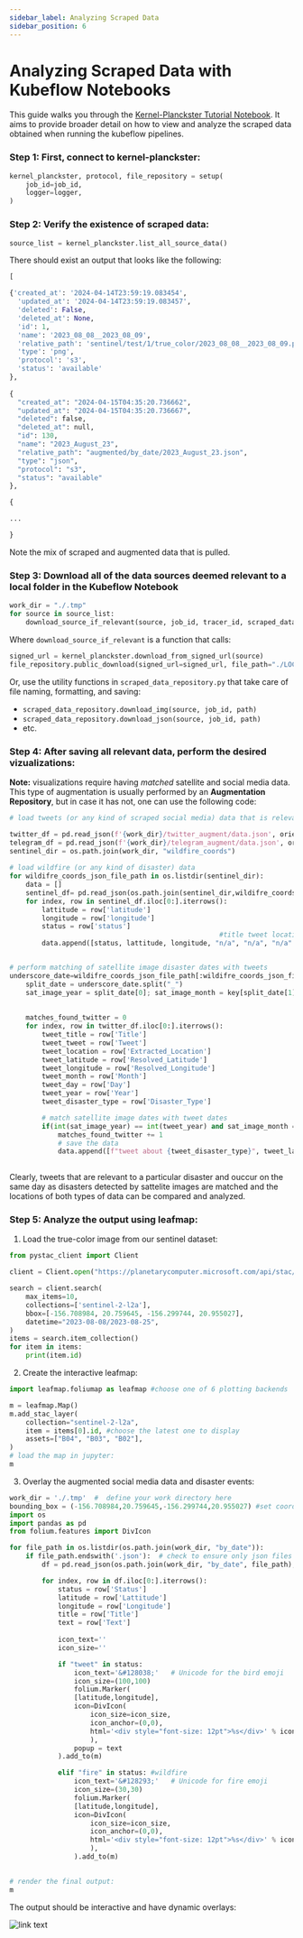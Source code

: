 ```yaml
---
sidebar_label: Analyzing Scraped Data
sidebar_position: 6
---
```


# Analyzing Scraped Data with Kubeflow Notebooks

This guide walks you through the [Kernel-Planckster Tutorial Notebook](https://kubeflow.devmaany.com/notebook/planckster-example/example-kernel-planckster/?folder=/home/jovyan/kernel-planckster-demo). It aims to provide broader detail on how to view and analyze the scraped data obtained when running the kubeflow pipelines. 

### Step 1: First, connect to kernel-planckster:

```python
kernel_planckster, protocol, file_repository = setup(
    job_id=job_id,
    logger=logger,
)
```

### Step 2: Verify the existence of scraped data:

```python
source_list = kernel_planckster.list_all_source_data()
```

There should exist an output that looks like the following:

```python
[

{'created_at': '2024-04-14T23:59:19.083454',
  'updated_at': '2024-04-14T23:59:19.083457',
  'deleted': False,
  'deleted_at': None,
  'id': 1,
  'name': '2023_08_08__2023_08_09',
  'relative_path': 'sentinel/test/1/true_color/2023_08_08__2023_08_09.png',
  'type': 'png',
  'protocol': 's3',
  'status': 'available'
},
  
{
  "created_at": "2024-04-15T04:35:20.736662",
  "updated_at": "2024-04-15T04:35:20.736667",
  "deleted": false,
  "deleted_at": null,
  "id": 130,
  "name": "2023_August_23",
  "relative_path": "augmented/by_date/2023_August_23.json",
  "type": "json",
  "protocol": "s3",
  "status": "available"
},

{

...

}

```
Note the mix of scraped and augmented data that is pulled.


### Step 3: Download all of the data sources deemed relevant to a local folder in the Kubeflow Notebook

```python
work_dir = "./.tmp"
for source in source_list:
    download_source_if_relevant(source, job_id, tracer_id, scraped_data_repository, work_dir)

```

Where ```download_source_if_relevant``` is a function that calls:

```python
signed_url = kernel_planckster.download_from_signed_url(source) 
file_repository.public_download(signed_url=signed_url, file_path="./LOCAL_DIRECTORY/some_file_name.format")

```

Or, use the utility functions in ```scraped_data_repository.py``` that take care of file naming, formatting, and saving:

* ```scraped_data_repository.download_img(source, job_id, path)```
* ```scraped_data_repository.download_json(source, job_id, path)```
* etc.


### Step 4: After saving all relevant data, perform the desired vizualizations:

**Note:** visualizations require having *matched* satellite and social media data. This type of augmentation is usually performed by an **Augmentation Repository**, but in case it has not, one can use the following code:

```python
# load tweets (or any kind of scraped social media) data that is relevant to the particular usecase (wildfires/disaster)

twitter_df = pd.read_json(f'{work_dir}/twitter_augment/data.json', orient="index")
telegram_df = pd.read_json(f'{work_dir}/telegram_augment/data.json', orient="index")
sentinel_dir = os.path.join(work_dir, "wildfire_coords")
    
# load wildfire (or any kind of disaster) data
for wildifre_coords_json_file_path in os.listdir(sentinel_dir):
    data = []
    sentinel_df= pd.read_json(os.path.join(sentinel_dir,wildifre_coords_json_file_path), orient="index")
    for index, row in sentinel_df.iloc[0:].iterrows():
        lattitude = row['latitude']
        longitude = row['longitude']
        status = row['status']
                                                    #title tweet location
        data.append([status, lattitude, longitude, "n/a", "n/a", "n/a" ])


# perform matching of satellite image disaster dates with tweets
underscore_date=wildifre_coords_json_file_path[:wildifre_coords_json_file_path.index("__")]
    split_date = underscore_date.split("_")
    sat_image_year = split_date[0]; sat_image_month = key[split_date[1]]; sat_image_day = split_date[2]
    
    
    matches_found_twitter = 0
    for index, row in twitter_df.iloc[0:].iterrows():
        tweet_title = row['Title']
        tweet_tweet = row['Tweet']
        tweet_location = row['Extracted_Location']
        tweet_latitude = row['Resolved_Latitude']
        tweet_longitude = row['Resolved_Longitude']
        tweet_month = row['Month']
        tweet_day = row['Day']
        tweet_year = row['Year']
        tweet_disaster_type = row['Disaster_Type']

        # match satellite image dates with tweet dates
        if(int(sat_image_year) == int(tweet_year) and sat_image_month == tweet_month and int(sat_image_day) == int(tweet_day)):
            matches_found_twitter += 1
            # save the data
            data.append([f"tweet about {tweet_disaster_type}", tweet_latitude, tweet_longitude, tweet_title, tweet_tweet, tweet_location ])
        

```

Clearly, tweets that are relevant to a particular disaster and ouccur on the same day as disasters detected by sattelite images are matched and the locations of both types of data can be compared and analyzed.

### Step 5: Analyze the output using leafmap:

1. Load the true-color image from our sentinel dataset:
```python
from pystac_client import Client

client = Client.open("https://planetarycomputer.microsoft.com/api/stac/v1")

search = client.search(
    max_items=10,
    collections=['sentinel-2-l2a'],
    bbox=[-156.708984, 20.759645, -156.299744, 20.955027],
    datetime="2023-08-08/2023-08-25",
)
items = search.item_collection()
for item in items:
    print(item.id)

```

2. Create the interactive leafmap:

```python
import leafmap.foliumap as leafmap #choose one of 6 plotting backends

m = leafmap.Map()
m.add_stac_layer(
    collection="sentinel-2-l2a",
    item = items[0].id, #choose the latest one to display
    assets=["B04", "B03", "B02"],
)
# load the map in jupyter:
m

```

3. Overlay the augmented social media data and disaster events:

```python
work_dir = './.tmp'  #  define your work directory here
bounding_box = (-156.708984,20.759645,-156.299744,20.955027) #set coords as well
import os
import pandas as pd
from folium.features import DivIcon

for file_path in os.listdir(os.path.join(work_dir, "by_date")):
    if file_path.endswith('.json'):  # check to ensure only json files are processed
        df = pd.read_json(os.path.join(work_dir, "by_date", file_path), orient="index")

        for index, row in df.iloc[0:].iterrows():
            status = row['Status']
            latitude = row['Lattitude']
            longitude = row['Longitude']
            title = row['Title']
            text = row['Text']
            
            icon_text=''
            icon_size=''

            if "tweet" in status:
                icon_text='&#128038;'   # Unicode for the bird emoji
                icon_size=(100,100)
                folium.Marker(
                [latitude,longitude],
                icon=DivIcon(
                    icon_size=icon_size,
                    icon_anchor=(0,0),
                    html='<div style="font-size: 12pt">%s</div>' % icon_text,
                    ),
                popup = text
            ).add_to(m)

            elif "fire" in status: #wildfire
                icon_text='&#128293;'   # Unicode for fire emoji
                icon_size=(30,30)
                folium.Marker(
                [latitude,longitude],
                icon=DivIcon(
                    icon_size=icon_size,
                    icon_anchor=(0,0),
                    html='<div style="font-size: 12pt">%s</div>' % icon_text,
                    ),
                ).add_to(m)
                

# render the final output:
m
```

The output should be interactive and have dynamic overlays:

![link text](./images/demo-output.png)

